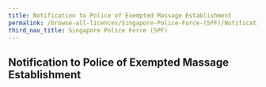 ```yaml
---
title: Notification to Police of Exempted Massage Establishment
permalink: /browse-all-licences/Singapore-Police-Force-(SPF)/Notification-to-Police-of-Exempted-Massage-Establishment
third_nav_title: Singapore Police Force (SPF)
---
```

## Notification to Police of Exempted Massage Establishment
